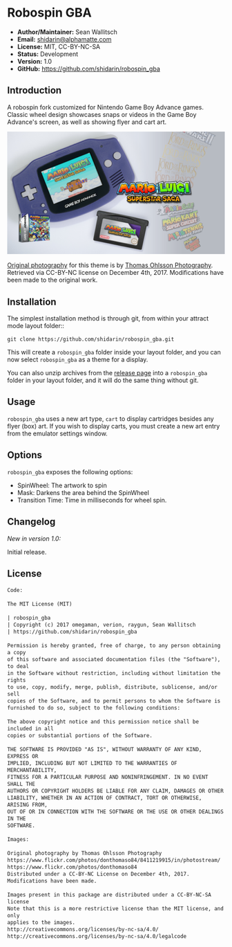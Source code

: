 
Robospin GBA
============

- **Author/Maintainer:** Sean Wallitsch
- **Email:** shidarin@alphamatte.com
- **License:** MIT, CC-BY-NC-SA
- **Status:** Development
- **Version:** 1.0
- **GitHub:** https://github.com/shidarin/robospin_gba

Introduction
------------

A robospin fork customized for Nintendo Game Boy Advance games.
Classic wheel design showcases snaps or videos in the Game Boy Advance's screen,
as well as showing flyer and cart art.

[![Theme Preview](preview.png?raw=true)](preview.png?raw=true)

[Original photography](https://www.flickr.com/photos/donthomaso84/8411219915/in/photostream/) 
for this theme is by [Thomas Ohlsson Photography](https://www.flickr.com/photos/donthomaso84). 
Retrieved via CC-BY-NC license on December 4th, 2017. Modifications have been 
made to the original work.

Installation
------------

The simplest installation method is through git, from within your attract
mode layout folder::

    git clone https://github.com/shidarin/robospin_gba.git

This will create a `robospin_gba` folder inside your layout folder, and 
you can now select `robospin_gba` as a theme for a display.

You can also unzip archives from the [release page](https://github.com/shidarin/robospin_gba/releases) 
into a `robospin_gba` folder in your layout folder, and it will do the same 
thing without git.

Usage
-----

`robospin_gba` uses a new art type, `cart` to display cartridges besides 
any flyer (box) art. If you wish to display carts, you must create a new 
art entry from the emulator settings window.

Options
-------

`robospin_gba` exposes the following options:

* SpinWheel: The artwork to spin
* Mask: Darkens the area behind the SpinWheel
* Transition Time: Time in milliseconds for wheel spin.

Changelog
---------

*New in version 1.0:*

Initial release.

License
-------

	Code:

	The MIT License (MIT)

	| robospin_gba
	| Copyright (c) 2017 omegaman, verion, raygun, Sean Wallitsch
	| https://github.com/shidarin/robospin_gba

	Permission is hereby granted, free of charge, to any person obtaining a copy
	of this software and associated documentation files (the "Software"), to deal
	in the Software without restriction, including without limitation the rights
	to use, copy, modify, merge, publish, distribute, sublicense, and/or sell
	copies of the Software, and to permit persons to whom the Software is
	furnished to do so, subject to the following conditions:

	The above copyright notice and this permission notice shall be included in all
	copies or substantial portions of the Software.

	THE SOFTWARE IS PROVIDED "AS IS", WITHOUT WARRANTY OF ANY KIND, EXPRESS OR
	IMPLIED, INCLUDING BUT NOT LIMITED TO THE WARRANTIES OF MERCHANTABILITY,
	FITNESS FOR A PARTICULAR PURPOSE AND NONINFRINGEMENT. IN NO EVENT SHALL THE
	AUTHORS OR COPYRIGHT HOLDERS BE LIABLE FOR ANY CLAIM, DAMAGES OR OTHER
	LIABILITY, WHETHER IN AN ACTION OF CONTRACT, TORT OR OTHERWISE, ARISING FROM,
	OUT OF OR IN CONNECTION WITH THE SOFTWARE OR THE USE OR OTHER DEALINGS IN THE
	SOFTWARE.

	Images:

	Original photography by Thomas Ohlsson Photography
	https://www.flickr.com/photos/donthomaso84/8411219915/in/photostream/
	https://www.flickr.com/photos/donthomaso84
	Distributed under a CC-BY-NC License on December 4th, 2017.
	Modifications have been made.

	Images present in this package are distributed under a CC-BY-NC-SA license
	Note that this is a more restrictive license than the MIT license, and only
	applies to the images.
	http://creativecommons.org/licenses/by-nc-sa/4.0/
	http://creativecommons.org/licenses/by-nc-sa/4.0/legalcode
